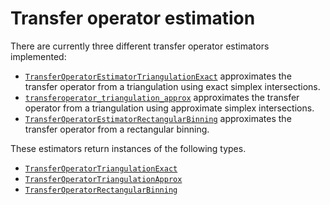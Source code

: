 # Transfer operator estimation

There are currently three different transfer operator estimators implemented:

- [`TransferOperatorEstimatorTriangulationExact`](transferoperator_triang_exact.md) approximates
    the transfer operator from a triangulation using exact simplex intersections.
- [`transferoperator_triangulation_approx`](transferoperator_triang_approx.md)
    approximates the transfer operator from a triangulation using approximate simplex intersections.
- [`TransferOperatorEstimatorRectangularBinning`](transferoperator_rectangular_binning.md)
    approximates the transfer operator from a rectangular binning.

These estimators return instances of the following types.

- [`TransferOperatorTriangulationExact`](composite_types/triang_exact.md)
- [`TransferOperatorTriangulationApprox`](composite_types/triang_approx.md)
- [`TransferOperatorRectangularBinning`](composite_types/rectangular_binning.md)
